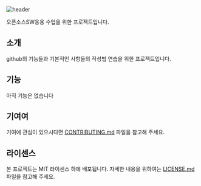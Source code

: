 ![header](https://capsule-render.vercel.app/api?type=waving&color=7c5846&height=300&section=header&text=Open%20source%20practice&fontSize=60&fontColor=ECD77F&animation=fadeIn&fontAlignY=38&desc=&descAlignY=55&descAlign=70)

오픈소스SW응용 수업을 위한 프로젝트입니다.

## 소개
github의 기능들과 기본적인 사항들의 작성법 연습을 위한 프로젝트입니다.

## 기능
아직 기능은 없습니다

## 기여여
기여에 관심이 있으시다면 [CONTRIBUTING.md](/CONTRIBUTING.md) 파일을 참고해 주세요.

## 라이센스
본 프로젝트는 MIT 라이센스 하에 배포됩니다. 
자세한 내용을 위하여는 [LICENSE.md](/LICENSE.md) 파일을 참고해 주세요.
